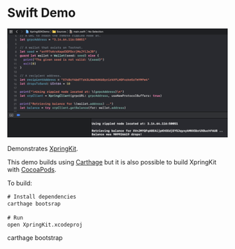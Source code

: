 # Swift Demo

<img src="swift-demo.png" alt="Screenshot of the Xpring SDK Demo"/>

Demonstrates [XpringKit](http://github.com/xpring-eng/xpringkit). 

This demo builds using [Carthage](https://github.com/Carthage/Carthage) but it is also possible to build XpringKit with [CocoaPods](https://cocoapods.org/).

To build:
```shell
# Install dependencies
carthage bootsrap

# Run
open XpringKit.xcodeproj
```

carthage bootstrap
